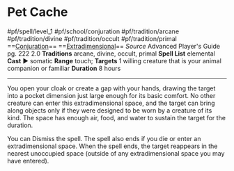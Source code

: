 # Pet Cache
#pf/spell/level_1 #pf/school/conjuration #pf/tradition/arcane #pf/tradition/divine #pf/tradition/occult #pf/tradition/primal
==[Conjuration](../../../Traits/Conjuration.md)== ==[Extradimensional](../../../Traits/Extradimensional.md)==
*Source* Advanced Player's Guide pg. 222 2.0
**Traditions** arcane, divine, occult, primal
**Spell List** elemental
**Cast** ► somatic
**Range** touch; **Targets** 1 willing creature that is your animal companion or familiar
**Duration** 8 hours

---
You open your cloak or create a gap with your hands, drawing the target into a pocket dimension just large enough for its basic comfort. No other creature can enter this extradimensional space, and the target can bring along objects only if they were designed to be worn by a creature of its kind. The space has enough air, food, and water to sustain the target for the duration.

You can Dismiss the spell. The spell also ends if you die or enter an extradimensional space. When the spell ends, the target reappears in the nearest unoccupied space (outside of any extradimensional space you may have entered).